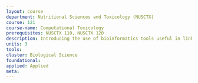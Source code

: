 ```yaml
---
layout: course 
department: Nutritional Sciences and Toxicology (NUSCTX)
course: 121
course-name: Computational Toxicology
prerequisites: NUSCTX 110, NUSCTX 120
description: Introducing the use of bioinformatics tools useful in linking the molecular structure of chemicals to the toxicity they induce in biological systems. Discussions on the highly interactive process of collecting, organizing, and assimilating chemistry and toxicology information - and the use of computer programs to visualize, browse, and interpret this information to discover chemical structure-toxicity correlations. The importance of these concepts in drug discovery and development and food safety will be emphasized.
units: 3
tools: 
cluster: Biological Science
foundational: 
applied: Applied
meta: 
---
```

